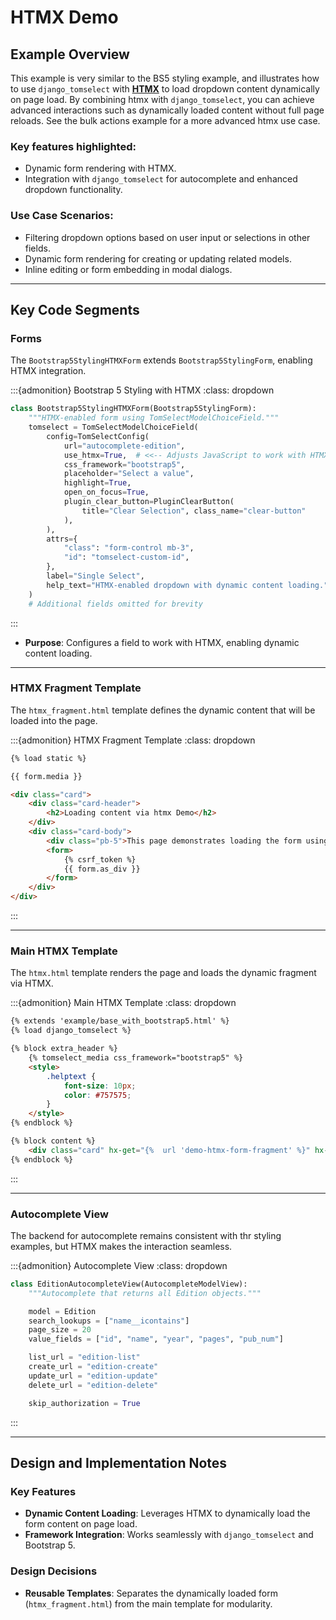 # HTMX Demo

## Example Overview

This example is very similar to the BS5 styling example, and illustrates how to use `django_tomselect` with **[HTMX](https://htmx.org/)** to load dropdown content dynamically on page load. By combining htmx with `django_tomselect`, you can achieve advanced interactions such as dynamically loaded content without full page reloads. See the bulk actions example for a more advanced htmx use case.

### Key features highlighted:
- Dynamic form rendering with HTMX.
- Integration with `django_tomselect` for autocomplete and enhanced dropdown functionality.

### Use Case Scenarios:
- Filtering dropdown options based on user input or selections in other fields.
- Dynamic form rendering for creating or updating related models.
- Inline editing or form embedding in modal dialogs.

---

## Key Code Segments

### Forms
The `Bootstrap5StylingHTMXForm` extends `Bootstrap5StylingForm`, enabling HTMX integration.

:::{admonition} Bootstrap 5 Styling with HTMX
:class: dropdown

```python
class Bootstrap5StylingHTMXForm(Bootstrap5StylingForm):
    """HTMX-enabled form using TomSelectModelChoiceField."""
    tomselect = TomSelectModelChoiceField(
        config=TomSelectConfig(
            url="autocomplete-edition",
            use_htmx=True,  # <<-- Adjusts JavaScript to work with HTMX
            css_framework="bootstrap5",
            placeholder="Select a value",
            highlight=True,
            open_on_focus=True,
            plugin_clear_button=PluginClearButton(
                title="Clear Selection", class_name="clear-button"
            ),
        ),
        attrs={
            "class": "form-control mb-3",
            "id": "tomselect-custom-id",
        },
        label="Single Select",
        help_text="HTMX-enabled dropdown with dynamic content loading.",
    )
    # Additional fields omitted for brevity
```
:::

- **Purpose**: Configures a field to work with HTMX, enabling dynamic content loading.

---

### HTMX Fragment Template
The `htmx_fragment.html` template defines the dynamic content that will be loaded into the page.

:::{admonition} HTMX Fragment Template
:class: dropdown

```html
{% load static %}

{{ form.media }}

<div class="card">
    <div class="card-header">
        <h2>Loading content via htmx Demo</h2>
    </div>
    <div class="card-body">
        <div class="pb-5">This page demonstrates loading the form using htmx.</div>
        <form>
            {% csrf_token %}
            {{ form.as_div }}
        </form>
    </div>
</div>
```
:::

---

### Main HTMX Template
The `htmx.html` template renders the page and loads the dynamic fragment via HTMX.

:::{admonition} Main HTMX Template
:class: dropdown

```html
{% extends 'example/base_with_bootstrap5.html' %}
{% load django_tomselect %}

{% block extra_header %}
    {% tomselect_media css_framework="bootstrap5" %}
    <style>
        .helptext {
            font-size: 10px;
            color: #757575;
        }
    </style>
{% endblock %}

{% block content %}
    <div class="card" hx-get="{%  url 'demo-htmx-form-fragment' %}" hx-trigger="load" hx-swap="innerHTML">
{% endblock %}
```
:::


---

### Autocomplete View
The backend for autocomplete remains consistent with thr styling examples, but HTMX makes the interaction seamless.

:::{admonition} Autocomplete View
:class: dropdown

```python
class EditionAutocompleteView(AutocompleteModelView):
    """Autocomplete that returns all Edition objects."""

    model = Edition
    search_lookups = ["name__icontains"]
    page_size = 20
    value_fields = ["id", "name", "year", "pages", "pub_num"]

    list_url = "edition-list"
    create_url = "edition-create"
    update_url = "edition-update"
    delete_url = "edition-delete"

    skip_authorization = True
```
:::

---

## Design and Implementation Notes

### Key Features
- **Dynamic Content Loading**: Leverages HTMX to dynamically load the form content on page load.
- **Framework Integration**: Works seamlessly with `django_tomselect` and Bootstrap 5.

### Design Decisions
- **Reusable Templates**: Separates the dynamically loaded form (`htmx_fragment.html`) from the main template for modularity.
